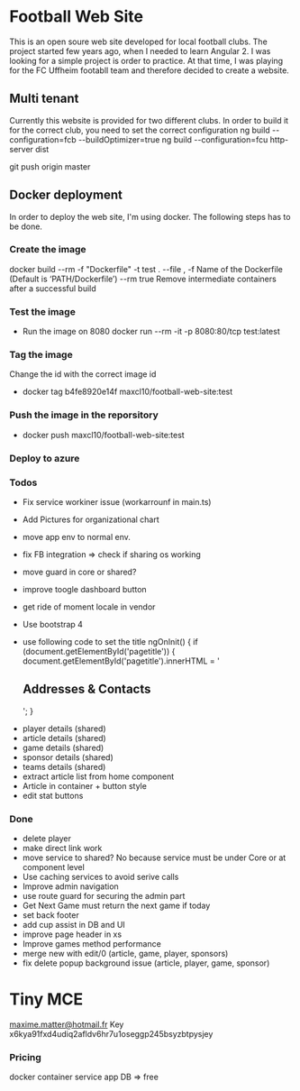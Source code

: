 # Football Web Site

This is an open soure web site developed for local football clubs. The project started few years ago, when I needed to learn Angular 2. I was looking for a simple project is order to practice. At that time, I was playing for the FC Uffheim footabll team and therefore decided to create a website.

## Multi tenant

Currently this website is provided for two different clubs. In order to build it for the correct club, you need to set the correct configuration
ng build --configuration=fcb --buildOptimizer=true
ng build --configuration=fcu
http-server dist

git push origin master

## Docker deployment

In order to deploy the web site, I'm using docker. The following steps has to be done.

### Create the image

docker build --rm -f "Dockerfile" -t test .
--file , -f Name of the Dockerfile (Default is ‘PATH/Dockerfile’)
--rm true Remove intermediate containers after a successful build

### Test the image

- Run the image on 8080
  docker run --rm -it -p 8080:80/tcp test:latest

### Tag the image

Change the id with the correct image id

- docker tag b4fe8920e14f maxcl10/football-web-site:test

### Push the image in the reporsitory

- docker push maxcl10/football-web-site:test

### Deploy to azure

### Todos

- Fix service workiner issue (workarrounf in main.ts)
- Add Pictures for organizational chart
- move app env to normal env.

- fix FB integration => check if sharing os working
- move guard in core or shared?
- improve toogle dashboard button
- get ride of moment locale in vendor
- Use bootstrap 4
- use following code to set the title
  ngOnInit() {
  if (document.getElementById('pagetitle')) {
  document.getElementById('pagetitle').innerHTML = '<h2>Addresses & Contacts</h2>';
  }

* player details (shared)
* article details (shared)
* game details (shared)
* sponsor details (shared)
* teams details (shared)
* extract article list from home component
* Article in container + button style
* edit stat buttons

### Done

- delete player
- make direct link work
- move service to shared? No because service must be under Core or at component level
- Use caching services to avoid serive calls
- Improve admin navigation
- use route guard for securing the admin part
- Get Next Game must return the next game if today
- set back footer
- add cup assist in DB and UI
- improve page header in xs
- Improve games method performance
- merge new with edit/0 (article, game, player, sponsors)
- fix delete popup background issue (article, player, game, sponsor)

# Tiny MCE

maxime.matter@hotmail.fr
Key x6kya91fxd4udiq2afldv6hr7u1oseggp245bsyzbtpysjey

### Pricing

docker container
service app
DB => free
